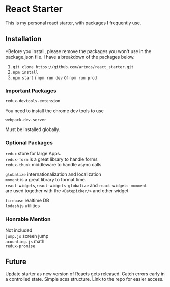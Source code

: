 # React Starter

This is my personal react starter, with packages I frequently use.

## Installation

*Before you install, please remove the packages you won't use in the package.json file.
I have a breakdown of the packages below.

1. `git clone https://github.com/artnos/react_starter.git`
2. `npm install`
3. `npm start` / `npm run dev`   or `npm run prod`  
  

### Important Packages 

    redux-devtools-extension
You need to install the chrome dev tools to use

    webpack-dev-server
Must be installed globally.

### Optional Packages

`redux` store for large Apps.  
`redux-form` is a great library to handle forms  
`redux-thunk` middleware to handle async calls

`globalize` internationalization and localization  
`moment` is a great library to format time.   
`react-widgets`,`react-widgets-globalize` and `react-widgets-momment`    
are used together with the `<Datepicker/>` and other widget    

`firebase` realtime DB  
 `lodash` js utilities
 
 ### Honrable Mention
 Not included  
 `jump.js` screen jump  
 `acounting.js` math  
 `redux-promise`
 
## Future

Update starter as new version of Reacts gets released. Catch errors early in a controlled state. Simple scss structure. Link to the repo for easier access.